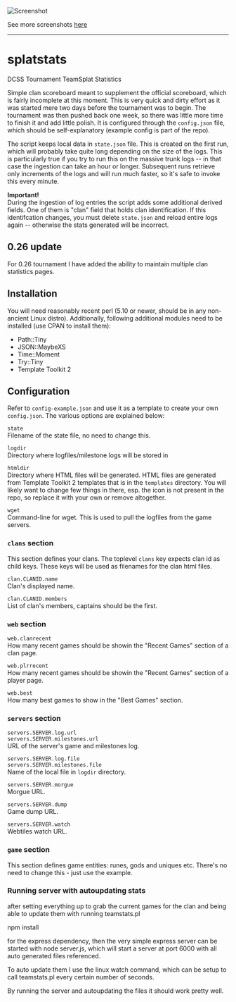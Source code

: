 ![Screenshot](https://i.imgur.com/zmP468V.png)

See more screenshots [here](https://imgur.com/a/b5ncZ9P)

----

# splatstats
DCSS Tournament TeamSplat Statistics

Simple clan scoreboard meant to supplement the official scoreboard, which is fairly incomplete at this moment. This is very quick and dirty effort as it was started mere two days before the tournament was to begin. The tournament was then pushed back one week, so there was little more time to finish it and add little polish. It is configured through the `config.json` file, which should be self-explanatory (example config is part of the repo).

The script keeps local data in `state.json` file. This is created on the first run, which will probably take quite long depending on the size of the logs. This is particularly true if you try to run this on the massive trunk logs -- in that case the ingestion can take an hour or longer. Subsequent runs retrieve only increments of the logs and will run much faster, so it's safe to invoke this every minute.

**Important!**  
During the ingestion of log entries the script adds some additional derived fields. One of them is "clan" field that holds clan identification. If this identifcation changes, you must delete `state.json` and reload entire logs again -- otherwise the stats generated will be incorrect.

## 0.26 update

For 0.26 tournament I have added the ability to maintain multiple clan statistics
pages.

## Installation

You will need reasonably recent perl (5.10 or newer, should be in any
non-ancient Linux distro). Additionally, following additional modules need to
be installed (use CPAN to install them):

* Path::Tiny
* JSON::MaybeXS
* Time::Moment
* Try::Tiny
* Template Toolkit 2

## Configuration

Refer to `config-example.json` and use it as a template to create your own
`config.json`. The various options are explained below:

`state`  
Filename of the state file, no need to change this.

`logdir`  
Directory where logfiles/milestone logs will be stored in

`htmldir`  
Directory where HTML files will be generated. HTML files are generated from
Template Toolkit 2 templates that is in the `templates` directory. You will
likely want to change few things in there, esp. the icon is not present in the
repo, so replace it with your own or remove altogether.

`wget`  
Command-line for wget. This is used to pull the logfiles from the game servers.

### `clans` section

This section defines your clans. The toplevel `clans` key expects clan id as
child keys. These keys will be used as filenames for the clan html files.

`clan.CLANID.name`  
Clan's displayed name.

`clan.CLANID.members`  
List of clan's members, captains should be the first.

### `web` section

`web.clanrecent`  
How many recent games should be showin the "Recent Games" section of a clan
page.

`web.plrrecent`  
How many recent games should be showin the "Recent Games" section of a player
page.

`web.best`  
How many best games to show in the "Best Games" section.

### `servers` section

`servers.SERVER.log.url`  
`servers.SERVER.milestones.url`  
URL of the server's game and milestones log.

`servers.SERVER.log.file`  
`servers.SERVER.milestones.file`  
Name of the local file in `logdir` directory.

`servers.SERVER.morgue`  
Morgue URL.

`servers.SERVER.dump`  
Game dump URL.

`servers.SERVER.watch`  
Webtiles watch URL.

### `game` section

This section defines game entities: runes, gods and uniques etc. There's no
need to change this - just use the example.


### Running server with autoupdating stats

after setting everything up to grab the current games for the clan and being able to update them with running teamstats.pl

npm install

for the express dependency, then the very simple express server can be started with node server.js, which will start a server at port 6000 with all auto generated files referenced.

To auto update them I use the linux watch command, which can be setup to call teamstats.pl every certain number of seconds.

By running the server and autoupdating the files it should work pretty well.